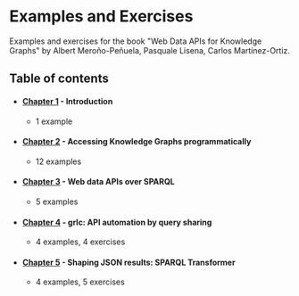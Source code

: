 # Examples and Exercises

Examples and exercises for the book "​Web Data APIs for Knowledge Graphs" by Albert Meroño-Peñuela, Pasquale Lisena, Carlos Martínez-Ortiz.

## Table of contents

- #### [Chapter 1](./ch01) - Introduction
  - 1 example
- #### [Chapter 2](./ch02) - Accessing Knowledge Graphs programmatically
  - 12 examples
- #### [Chapter 3](./ch03) - Web data APIs over SPARQL
  - 5 examples
- #### [Chapter 4](./ch04) - grlc: API automation by query sharing
  - 4 examples, 4 exercises
- #### [Chapter 5](./ch05) - Shaping JSON results: SPARQL Transformer
  - 4 examples, 5 exercises
